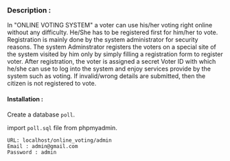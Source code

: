

### Description : 
In "ONLINE VOTING SYSTEM" a voter can use his/her voting right online without any difficulty. He/She has to be registered first for him/her to vote. Registration is mainly done by the system administrator for security reasons. The system Adminstrator registers the voters on a special site of the system visited by him only by simply filling a registration form to register voter.
After registration, the voter is assigned a secret Voter ID with which he/she can use to log into the system and enjoy services provide by the system such as voting. If invalid/wrong details are submitted, then the citizen is not registered to vote.

#### Installation : 

  Create a database `poll`.
  
  import `poll.sql` file from phpmyadmin.

  ```ADMIN LOGIN DETAILS 
  URL: localhost/online_voting/admin 
  Email : admin@gmail.com 
  Password : admin 
  ```
